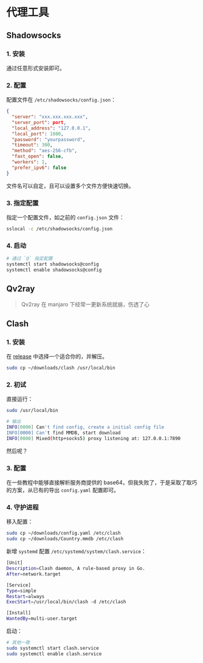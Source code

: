 # 代理工具

## Shadowsocks

### 1. 安装

通过任意形式安装即可。

### 2. 配置

配置文件在 `/etc/shadowsocks/config.json`：

```json
{
  "server": "xxx.xxx.xxx.xxx",
  "server_port": port,
  "local_address": "127.0.0.1",
  "local_port": 1080,
  "password": "yourpassword",
  "timeout": 300,
  "method": "aes-256-cfb",
  "fast_open": false,
  "workers": 1,
  "prefer_ipv6": false
}
```

文件名可以自定，且可以设置多个文件方便快速切换。

### 3. 指定配置

指定一个配置文件，如之前的 `config.json` 文件：

```bash
sslocal -c /etc/shadowsocks/config.json
```

### 4. 启动

```bash
# 通过 `@` 指定配置 
systemctl start shadowsocks@config
systemctl enable shadowsocks@config
```



## Qv2ray

> Qv2ray 在 manjaro 下经常一更新系统就崩，伤透了心



## Clash

### 1. 安装

在 [release](https://github.com/Dreamacro/clash/releases) 中选择一个适合你的，并解压。

```bash
sudo cp ~/downloads/clash /usr/local/bin
```

### 2. 初试

直接运行：

```bash
sudo /usr/local/bin

# 输出
INFO[0000] Can't find config, create a initial config file
INFO[0000] Can't find MMDB, start download
INFO[0000] Mixed(http+socks5) proxy listening at: 127.0.0.1:7890
```

然后呢？

### 3. 配置

在一些教程中能够直接解析服务商提供的 base64，但我失败了，于是采取了取巧的方案，从已有的导出 `config.yaml` 配置即可。

### 4. 守护进程

移入配置：

```bash
sudo cp ~/downloads/config.yaml /etc/clash
sudo cp ~/downloads/Country.mmdb /etc/clash
```

新增 `systemd` 配置 `/etc/systemd/system/clash.service`：

```bash
[Unit]
Description=Clash daemon, A rule-based proxy in Go.
After=network.target

[Service]
Type=simple
Restart=always
ExecStart=/usr/local/bin/clash -d /etc/clash

[Install]
WantedBy=multi-user.target
```

启动：

```bash
# 其他一致
sudo systemctl start clash.service
sudo systemctl enable clash.service
```

